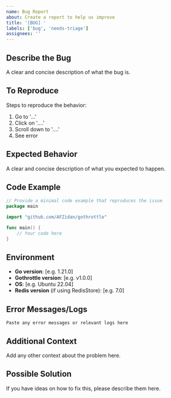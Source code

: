 ```yaml
---
name: Bug Report
about: Create a report to help us improve
title: '[BUG] '
labels: ['bug', 'needs-triage']
assignees: ''
---
```


## Describe the Bug

A clear and concise description of what the bug is.

## To Reproduce

Steps to reproduce the behavior:

1. Go to '...'
2. Click on '....'
3. Scroll down to '....'
4. See error

## Expected Behavior

A clear and concise description of what you expected to happen.

## Code Example

```go
// Provide a minimal code example that reproduces the issue
package main

import "github.com/AFZidan/gothrottle"

func main() {
    // Your code here
}
```

## Environment

- **Go version**: [e.g. 1.21.0]
- **Gothrottle version**: [e.g. v1.0.0]
- **OS**: [e.g. Ubuntu 22.04]
- **Redis version** (if using RedisStore): [e.g. 7.0]

## Error Messages/Logs

```text
Paste any error messages or relevant logs here
```

## Additional Context

Add any other context about the problem here.

## Possible Solution

If you have ideas on how to fix this, please describe them here.
